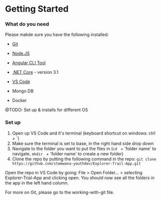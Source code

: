 # Getting Started

### What do you need

Please makde sure you have the following installed:

* [Git](https://git-scm.com/downloads)
* [Node.JS](https://nodejs.org/en/)
* [Angular CLI Tool](https://cli.angular.io/)
* [.NET Core](https://dotnet.microsoft.com/download) - version 3.1
* [VS Code](https://code.visualstudio.com/)

* Mongo DB
* Docker

@TODO: Set up & installs for different OS

### Set up

1. Open up VS Code and it's terminal (keyboard shortcut on windows: ctrl + `)
2. Make sure the terminal is set to base, in the right hand side drop down
3. Navigate to the folder you want to put the files in (`cd ` + 'folder name' to navigate, `mkdir ` + 'folder name' to create a new folder)
4. Clone the repo by putting the following command in the repo: `git clone https://github.com/stemwana-youthdev/Explorer-Trail-App.git`

Open the repo in VS Code by going: File > Open Folder... > selecting Explorer-Trial-App and clicking open. You should now see all the folders in the app in the left hand column.

For more on Git, please go to the working-with-git file.

